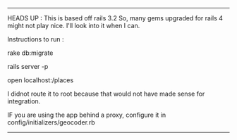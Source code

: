 
-------------------------------------------------------------------------
HEADS UP : This is based off rails 3.2 So, many gems upgraded for rails 4 might not play nice. I'll look into it when I can.


Instructions to run :

rake db:migrate

rails server -p <port>

open localhost:<port>/places

I didnot route it to root because that would not have made sense for integration.

IF you are using the app behind a proxy, configure it in config/initializers/geocoder.rb

------------------------
